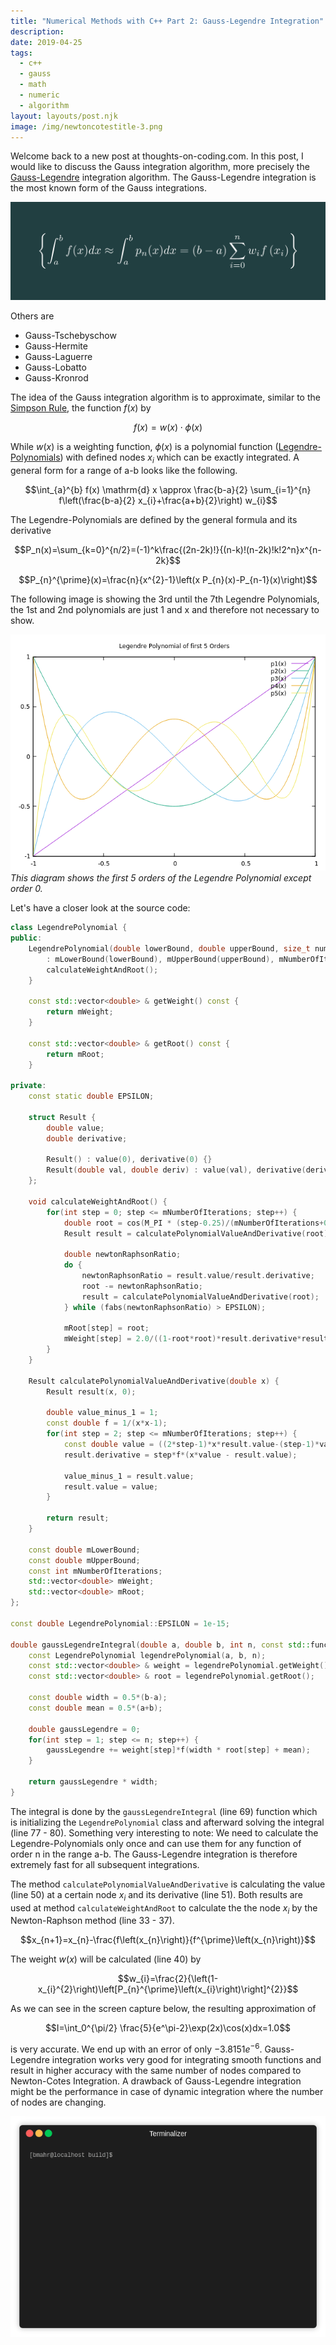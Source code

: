 ```yaml
---
title: "Numerical Methods with C++ Part 2: Gauss-Legendre Integration"
description: 
date: 2019-04-25
tags:
  - c++
  - gauss
  - math
  - numeric
  - algorithm
layout: layouts/post.njk
image: /img/newtoncotestitle-3.png
---
```


Welcome back to a new post at thoughts-on-coding.com. In this post, I would like to discuss the Gauss integration algorithm, more precisely the [Gauss-Legendre][1] integration algorithm. The Gauss-Legendre integration is the most known form of the Gauss integrations.

![Hero Image: Integration expressed as a sum of discrete steps](/img/newtoncotestitle-3.png)

Others are

- Gauss-Tschebyschow
- Gauss-Hermite
- Gauss-Laguerre
- Gauss-Lobatto
- Gauss-Kronrod

The idea of the Gauss integration algorithm is to approximate, similar to the [Simpson Rule][2], the function $f(x)$ by

$$f(x)=w(x) \cdot \phi (x)$$

While $w(x)$ is a weighting function, $\phi(x)$ is a polynomial function ([Legendre-Polynomials][3]) with defined nodes $x_i$ which can be exactly integrated. A general form for a range of a-b looks like the following.

$$\int_{a}^{b} f(x) \mathrm{d} x \approx \frac{b-a}{2} \sum_{i=1}^{n} f\left(\frac{b-a}{2} x_{i}+\frac{a+b}{2}\right) w_{i}$$

The Legendre-Polynomials are defined by the general formula and its derivative

$$P_n(x)=\sum_{k=0}^{n/2}=(-1)^k\frac{(2n-2k)!}{(n-k)!(n-2k)!k!2^n}x^{n-2k}$$

$$P_{n}^{\prime}(x)=\frac{n}{x^{2}-1}\left(x P_{n}(x)-P_{n-1}(x)\right)$$

The following image is showing the 3rd until the 7th Legendre Polynomials, the 1st and 2nd polynomials are just 1 and x and therefore not necessary to show.

![This diagram shows the first 5 orders of the Legendre Polynomial except order 0.](/img/legendrepolynoms.png)
*This diagram shows the first 5 orders of the Legendre Polynomial except order 0.*

Let's have a closer look at the source code:

```cpp
class LegendrePolynomial {
public:
    LegendrePolynomial(double lowerBound, double upperBound, size_t numberOfIterations)
        : mLowerBound(lowerBound), mUpperBound(upperBound), mNumberOfIterations(numberOfIterations), mWeight(numberOfIterations+1), mRoot(numberOfIterations+1) {
        calculateWeightAndRoot();
    }

    const std::vector<double> & getWeight() const {
        return mWeight;
    }

    const std::vector<double> & getRoot() const {
        return mRoot;
    }

private:
    const static double EPSILON;

    struct Result {
        double value;
        double derivative;

        Result() : value(0), derivative(0) {}
        Result(double val, double deriv) : value(val), derivative(deriv) {}
    };

    void calculateWeightAndRoot() {
        for(int step = 0; step <= mNumberOfIterations; step++) {
            double root = cos(M_PI * (step-0.25)/(mNumberOfIterations+0.5));
            Result result = calculatePolynomialValueAndDerivative(root);

            double newtonRaphsonRatio;
            do {
                newtonRaphsonRatio = result.value/result.derivative;
                root -= newtonRaphsonRatio;
                result = calculatePolynomialValueAndDerivative(root);
            } while (fabs(newtonRaphsonRatio) > EPSILON);

            mRoot[step] = root;
            mWeight[step] = 2.0/((1-root*root)*result.derivative*result.derivative);
        }
    }

    Result calculatePolynomialValueAndDerivative(double x) {
        Result result(x, 0);

        double value_minus_1 = 1;
        const double f = 1/(x*x-1);
        for(int step = 2; step <= mNumberOfIterations; step++) {
            const double value = ((2*step-1)*x*result.value-(step-1)*value_minus_1)/step;
            result.derivative = step*f*(x*value - result.value);

            value_minus_1 = result.value;
            result.value = value;
        }

        return result;
    }

    const double mLowerBound;
    const double mUpperBound;
    const int mNumberOfIterations;
    std::vector<double> mWeight;
    std::vector<double> mRoot;
};

const double LegendrePolynomial::EPSILON = 1e-15;

double gaussLegendreIntegral(double a, double b, int n, const std::function<double (double)> &f) {
    const LegendrePolynomial legendrePolynomial(a, b, n);
    const std::vector<double> & weight = legendrePolynomial.getWeight();
    const std::vector<double> & root = legendrePolynomial.getRoot();

    const double width = 0.5*(b-a);
    const double mean = 0.5*(a+b);

    double gaussLegendre = 0;
    for(int step = 1; step <= n; step++) {
        gaussLegendre += weight[step]*f(width * root[step] + mean);
    }

    return gaussLegendre * width;
}
```

The integral is done by the `gaussLegendreIntegral` (line 69) function which is initializing the `LegendrePolynomial` class and afterward solving the integral (line 77 - 80). Something very interesting to note: We need to calculate the Legendre-Polynomials only once and can use them for any function of order n in the range a-b. The Gauss-Legendre integration is therefore extremely fast for all subsequent integrations.

The method `calculatePolynomialValueAndDerivative` is calculating the value (line 50) at a certain node $x_i$ and its derivative (line 51). Both results are used at method `calculateWeightAndRoot` to calculate the the node $x_i$ by the Newton-Raphson method (line 33 - 37).

$$x_{n+1}=x_{n}-\frac{f\left(x_{n}\right)}{f^{\prime}\left(x_{n}\right)}$$

The weight $w(x)$ will be calculated (line 40) by

$$w_{i}=\frac{2}{\left(1-x_{i}^{2}\right)\left[P_{n}^{\prime}\left(x_{i}\right)\right]^{2}}$$

As we can see in the screen capture below, the resulting approximation of

$$I=\int_0^{\pi/2} \frac{5}{e^\pi-2}\exp(2x)\cos(x)dx=1.0$$

is very accurate. We end up with an error of only $-3.8151e^{-6}$. Gauss-Legendre integration works very good for integrating smooth functions and result in higher accuracy with the same number of nodes compared to Newton-Cotes Integration. A drawback of Gauss-Legendre integration might be the performance in case of dynamic integration where the number of nodes are changing.

![Screen capture of program execution](/img/numericalintegration.gif)

[1]: https://en.wikipedia.org/wiki/Gaussian_quadrature#Gauss%E2%80%93Legendre_quadrature
[2]: https://thoughts-on-coding.com/2019/04/17/numerical-methods-in-c-part-1-newton-cotes-integration/
[3]: https://en.m.wikipedia.org/wiki/Legendre_polynomials